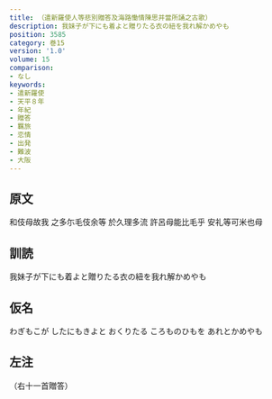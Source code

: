 ```yaml
---
title: （遣新羅使人等悲別贈答及海路慟情陳思并當所誦之古歌）
description: 我妹子が下にも着よと贈りたる衣の紐を我れ解かめやも
position: 3585
category: 巻15
version: '1.0'
volume: 15
comparison:
- なし
keywords:
- 遣新羅使
- 天平８年
- 年紀
- 贈答
- 羈旅
- 恋情
- 出発
- 難波
- 大阪
---
```


## 原文

和伎母故我 之多尓毛伎余等 於久理多流 許呂母能比毛乎 安礼等可米也母

## 訓読

我妹子が下にも着よと贈りたる衣の紐を我れ解かめやも

## 仮名

わぎもこが したにもきよと おくりたる ころものひもを あれとかめやも

## 左注

（右十一首贈答）
